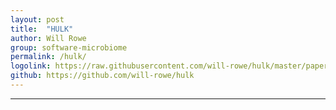 ```yaml
---
layout: post
title:  "HULK"
author: Will Rowe
group: software-microbiome
permalink: /hulk/
logolink: https://raw.githubusercontent.com/will-rowe/hulk/master/paper/img/misc/hulk-logo.png
github: https://github.com/will-rowe/hulk
---
```



***
